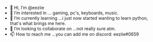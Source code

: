 - 👋 Hi, I’m @eeziie
- 👀 I’m interested in ... gaming, pc's, keyboards, music.
- 🌱 I’m currently learning ...i just now started wanting to learn python, that's what brings me here.
- 💞️ I’m looking to collaborate on ...not really sure atm.
- 📫 How to reach me ...you can add me on discord: eeziie#0659

<!---
eeziie/eeziie is a ✨ special ✨ repository because its `README.md` (this file) appears on your GitHub profile.
You can click the Preview link to take a look at your changes.
--->
